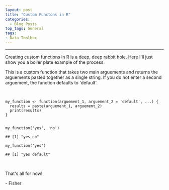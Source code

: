 ```yaml
---
layout: post
title: "Custom Functons in R"
categories:
  - Blog Posts
top_tags: General
tags:
- Data Toolbox
---
```


<hr>

Creating custom functions in R is a deep, deep rabbit hole. Here I'll just 
show you a boiler plate example of the process. 

This is a custom function that takes two main arguements and returns the 
arguements pasted together as a single string. If you do not enter a second arguement, 
the function defaults to 'default'. 

<br>

    my_function <- function(arguement_1, arguement_2 = 'default', ...) {
      results = paste(arguement_1, arguement_2)
      print(results)
    }


    my_function('yes', 'no')

    ## [1] "yes no"

    my_function('yes')

    ## [1] "yes default"


<br>

That's all for now!


\- Fisher

<br>
<br>
